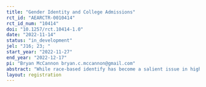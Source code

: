 ```yaml
---
title: "Gender Identity and College Admissions"
rct_id: "AEARCTR-0010414"
rct_id_num: "10414"
doi: "10.1257/rct.10414-1.0"
date: "2022-11-14"
status: "in_development"
jel: "J16; 23; "
start_year: "2022-11-27"
end_year: "2022-12-17"
pi: "Bryan McCannon bryan.c.mccannon@gmail.com"
abstract: "While race-based identify has become a salient issue in higher education admissions, we ask whether gender identity matters as well. Specifically, we ask whether non-binary/trans individuals experience discrimination in access to higher education. To address this question, we conduct an audit study. Email inquiries will be sent to admissions counselors at institutions of higher education in the United States. Emails will differ in their use of gender pronouns in the signature line. Our outcome variable of interest is whether we receive a reply to the email. The control will be emails without any use of pronouns. Emails with either he/him or she/her signatures identify the effect of using a pronoun, while a treatment with the use of xe/xem in the signature line will separately identify the effect of neo-pronouns from "traditional" pronouns. We hypothesize that the use of neo-pronouns will be associated with fewer responses to our email inquiries. "
layout: registration
---
```


